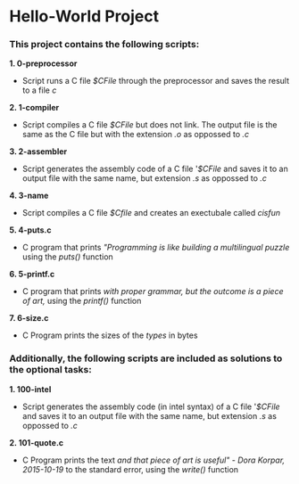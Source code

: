 # Hello-World Project  
### This project contains the following scripts:    
**1. 0-preprocessor**
* Script runs a C file *$CFile* through the preprocessor and saves the result to a file *c*   
  
**2. 1-compiler**  
* Script compiles a C file *$CFile* but does not link. The output file is the same as the C file but with the extension *.o* as oppossed to *.c*  
  
**3. 2-assembler**  
* Script generates the assembly code of a C file '*$CFile* and saves it to an output file with the same name, but extension *.s* as oppossed to *.c*    
  
**4. 3-name**  
* Script compiles a C file *$Cfile* and creates an exectubale called *cisfun*    
  
**5. 4-puts.c**  
* C program that prints *"Programming is like building a multilingual puzzle* using the *puts()* function 
  
**6. 5-printf.c** 
* C program that prints *with proper grammar, but the outcome is a piece of art,* using the *printf()* function  
  
**7. 6-size.c**  
* C Program prints the sizes of the *types* in bytes
  
### Additionally, the following scripts are included as solutions to the optional tasks:  
**1. 100-intel**  
* Script generates the assembly code (in intel syntax) of a C file '*$CFile* and saves it to an output file with the same name, but extension *.s* as oppossed to *.c*  
  
**2. 101-quote.c**  
* C Program prints the text *and that piece of art is useful" - Dora Korpar, 2015-10-19* to the standard error, using the *write()* function
